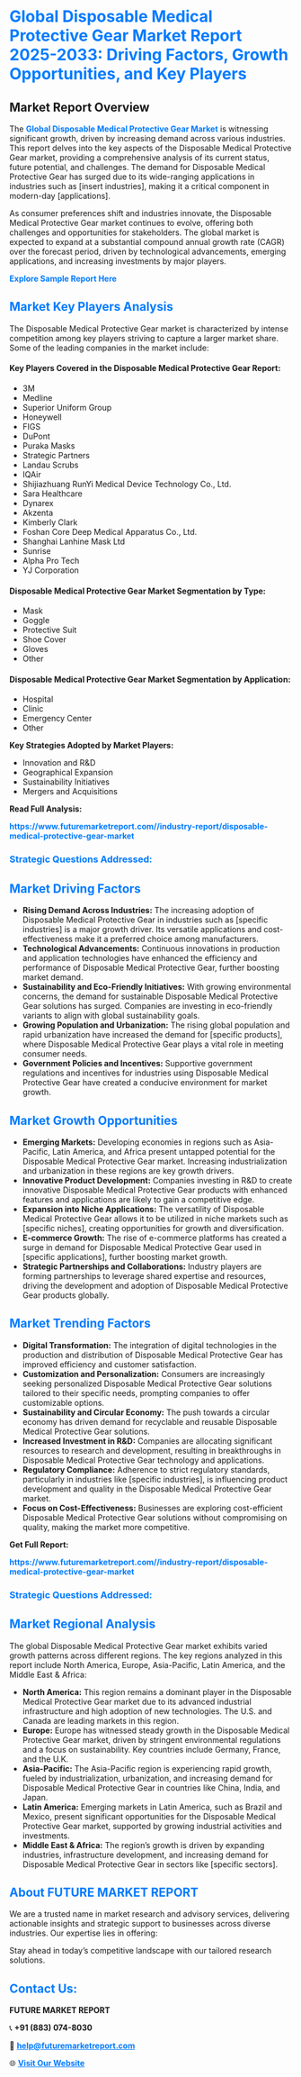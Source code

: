 <h1 style="color: #007BFF;">Global Disposable Medical Protective Gear Market Report 2025-2033: Driving Factors, Growth Opportunities, and Key Players</h1>

<section id="overview">
<h2>Market Report Overview</h2>
<p>The <a href="https://www.futuremarketreport.com//industry-report/disposable-medical-protective-gear-market" style="color: #007BFF; text-decoration: none;"><strong>Global Disposable Medical Protective Gear Market</strong></a> is witnessing significant growth, driven by increasing demand across various industries. This report delves into the key aspects of the Disposable Medical Protective Gear market, providing a comprehensive analysis of its current status, future potential, and challenges. The demand for Disposable Medical Protective Gear has surged due to its wide-ranging applications in industries such as [insert industries], making it a critical component in modern-day [applications].</p>
<p>As consumer preferences shift and industries innovate, the Disposable Medical Protective Gear market continues to evolve, offering both challenges and opportunities for stakeholders. The global market is expected to expand at a substantial compound annual growth rate (CAGR) over the forecast period, driven by technological advancements, emerging applications, and increasing investments by major players.</p>
</section>

<section id="overview">
<p><a href="https://www.futuremarketreport.com//request-sample/reportId=77739" style="color: #007BFF; text-decoration: none;"><strong>Explore Sample Report Here</strong></a></p>
</section>

<section id="key-players">
<h2 style="color: #007BFF;">Market Key Players Analysis</h2>
<p>The Disposable Medical Protective Gear market is characterized by intense competition among key players striving to capture a larger market share. Some of the leading companies in the market include:</p>
<h4>Key Players Covered in the Disposable Medical Protective Gear Report:</h4>
<ul><li>3M</li><li>Medline</li><li>Superior Uniform Group</li><li>Honeywell</li><li>FIGS</li><li>DuPont</li><li>Puraka Masks</li><li>Strategic Partners</li><li>Landau Scrubs</li><li>IQAir</li><li>Shijiazhuang RunYi Medical Device Technology Co., Ltd.</li><li>Sara Healthcare</li><li>Dynarex</li><li>Akzenta</li><li>Kimberly Clark</li><li>Foshan Core Deep Medical Apparatus Co., Ltd.</li><li>Shanghai Lanhine Mask Ltd</li><li>Sunrise</li><li>Alpha Pro Tech</li><li>YJ Corporation</li></ul>
<h4>Disposable Medical Protective Gear Market Segmentation by Type:</h4>
<ul><li>Mask</li><li>Goggle</li><li>Protective Suit</li><li>Shoe Cover</li><li>Gloves</li><li>Other</li></ul>

<h4>Disposable Medical Protective Gear Market Segmentation by Application:</h4>
<ul><li>Hospital</li><li>Clinic</li><li>Emergency Center</li><li>Other</li></ul>
<p><strong>Key Strategies Adopted by Market Players:</strong></p>
<ul>
<li>Innovation and R&D</li>
<li>Geographical Expansion</li>
<li>Sustainability Initiatives</li>
<li>Mergers and Acquisitions</li>
</ul>
</section>

<section>
<p><strong>Read Full Analysis: </strong></p><a href="https://www.futuremarketreport.com//industry-report/disposable-medical-protective-gear-market" style="color: #007BFF; text-decoration: none;"><strong>https://www.futuremarketreport.com//industry-report/disposable-medical-protective-gear-market</strong></a>
<h3 style="color: #007BFF;">Strategic Questions Addressed:</h3>
</section>

<section id="driving-factors">
<h2 style="color: #007BFF;">Market Driving Factors</h2>
<ul>
<li><strong>Rising Demand Across Industries:</strong> The increasing adoption of Disposable Medical Protective Gear in industries such as [specific industries] is a major growth driver. Its versatile applications and cost-effectiveness make it a preferred choice among manufacturers.</li>
<li><strong>Technological Advancements:</strong> Continuous innovations in production and application technologies have enhanced the efficiency and performance of Disposable Medical Protective Gear, further boosting market demand.</li>
<li><strong>Sustainability and Eco-Friendly Initiatives:</strong> With growing environmental concerns, the demand for sustainable Disposable Medical Protective Gear solutions has surged. Companies are investing in eco-friendly variants to align with global sustainability goals.</li>
<li><strong>Growing Population and Urbanization:</strong> The rising global population and rapid urbanization have increased the demand for [specific products], where Disposable Medical Protective Gear plays a vital role in meeting consumer needs.</li>
<li><strong>Government Policies and Incentives:</strong> Supportive government regulations and incentives for industries using Disposable Medical Protective Gear have created a conducive environment for market growth.</li>
</ul>
</section>

<section id="growth-opportunities">
<h2 style="color: #007BFF;">Market Growth Opportunities</h2>
<ul>
<li><strong>Emerging Markets:</strong> Developing economies in regions such as Asia-Pacific, Latin America, and Africa present untapped potential for the Disposable Medical Protective Gear market. Increasing industrialization and urbanization in these regions are key growth drivers.</li>
<li><strong>Innovative Product Development:</strong> Companies investing in R&D to create innovative Disposable Medical Protective Gear products with enhanced features and applications are likely to gain a competitive edge.</li>
<li><strong>Expansion into Niche Applications:</strong> The versatility of Disposable Medical Protective Gear allows it to be utilized in niche markets such as [specific niches], creating opportunities for growth and diversification.</li>
<li><strong>E-commerce Growth:</strong> The rise of e-commerce platforms has created a surge in demand for Disposable Medical Protective Gear used in [specific applications], further boosting market growth.</li>
<li><strong>Strategic Partnerships and Collaborations:</strong> Industry players are forming partnerships to leverage shared expertise and resources, driving the development and adoption of Disposable Medical Protective Gear products globally.</li>
</ul>
</section>

<section id="trending-factors">
<h2 style="color: #007BFF;">Market Trending Factors</h2>
<ul>
<li><strong>Digital Transformation:</strong> The integration of digital technologies in the production and distribution of Disposable Medical Protective Gear has improved efficiency and customer satisfaction.</li>
<li><strong>Customization and Personalization:</strong> Consumers are increasingly seeking personalized Disposable Medical Protective Gear solutions tailored to their specific needs, prompting companies to offer customizable options.</li>
<li><strong>Sustainability and Circular Economy:</strong> The push towards a circular economy has driven demand for recyclable and reusable Disposable Medical Protective Gear solutions.</li>
<li><strong>Increased Investment in R&D:</strong> Companies are allocating significant resources to research and development, resulting in breakthroughs in Disposable Medical Protective Gear technology and applications.</li>
<li><strong>Regulatory Compliance:</strong> Adherence to strict regulatory standards, particularly in industries like [specific industries], is influencing product development and quality in the Disposable Medical Protective Gear market.</li>
<li><strong>Focus on Cost-Effectiveness:</strong> Businesses are exploring cost-efficient Disposable Medical Protective Gear solutions without compromising on quality, making the market more competitive.</li>
</ul>
</section>

<section>
<p><strong>Get Full Report: </strong></p><a href="https://www.futuremarketreport.com//industry-report/disposable-medical-protective-gear-market" style="color: #007BFF; text-decoration: none;"><strong>https://www.futuremarketreport.com//industry-report/disposable-medical-protective-gear-market</strong></a>
<h3 style="color: #007BFF;">Strategic Questions Addressed:</h3>
</section>


<section id="regional-analysis">
<h2 style="color: #007BFF;">Market Regional Analysis</h2>
<p>The global Disposable Medical Protective Gear market exhibits varied growth patterns across different regions. The key regions analyzed in this report include North America, Europe, Asia-Pacific, Latin America, and the Middle East & Africa:</p>
<ul>
<li><strong>North America:</strong> This region remains a dominant player in the Disposable Medical Protective Gear market due to its advanced industrial infrastructure and high adoption of new technologies. The U.S. and Canada are leading markets in this region.</li>
<li><strong>Europe:</strong> Europe has witnessed steady growth in the Disposable Medical Protective Gear market, driven by stringent environmental regulations and a focus on sustainability. Key countries include Germany, France, and the U.K.</li>
<li><strong>Asia-Pacific:</strong> The Asia-Pacific region is experiencing rapid growth, fueled by industrialization, urbanization, and increasing demand for Disposable Medical Protective Gear in countries like China, India, and Japan.</li>
<li><strong>Latin America:</strong> Emerging markets in Latin America, such as Brazil and Mexico, present significant opportunities for the Disposable Medical Protective Gear market, supported by growing industrial activities and investments.</li>
<li><strong>Middle East & Africa:</strong> The region’s growth is driven by expanding industries, infrastructure development, and increasing demand for Disposable Medical Protective Gear in sectors like [specific sectors].</li>
</ul>
</section>

<footer>
<h2 style="color: #007BFF;">About FUTURE MARKET REPORT</h2>
<p>We are a trusted name in market research and advisory services, delivering actionable insights and strategic support to businesses across diverse industries. Our expertise lies in offering:</p>

<p>Stay ahead in today’s competitive landscape with our tailored research solutions.</p>

<h2 style="color: #007BFF;">Contact Us:</h2>
<p><strong>FUTURE MARKET REPORT</strong></p>
<p>📞 <strong>+91 (883) 074-8030</strong></p>
<p>📧 <strong><a href="mailto:help@futuremarketreport.com" style="color: #007BFF;">help@futuremarketreport.com</a></strong></p>
<p>🌐 <strong><a href="https://www.futuremarketreport.com/" style="color: #007BFF;">Visit Our Website</a></strong></p>
</footer>